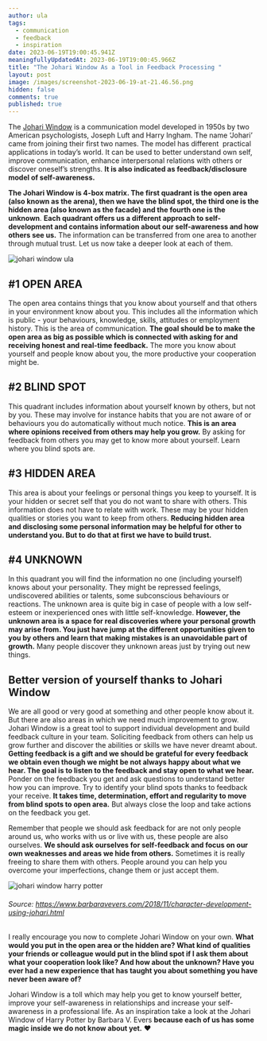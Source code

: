 ```yaml
---
author: ula
tags:
  - communication
  - feedback
  - inspiration
date: 2023-06-19T19:00:45.941Z
meaningfullyUpdatedAt: 2023-06-19T19:00:45.966Z
title: "The Johari Window As a Tool in Feedback Processing "
layout: post
image: /images/screenshot-2023-06-19-at-21.46.56.png
hidden: false
comments: true
published: true
---
```

The [Johari Window](https://kevan.org/johari) is a communication model developed in 1950s by two American psychologists, Joseph Luft and Harry Ingham. The name ‘Johari’ came from joining their first two names. The model has different  practical applications in today’s world. It can be used to better understand own self, improve communication, enhance interpersonal relations with others or discover oneself’s strengths. **It is also indicated as feedback/disclosure model of self-awareness.**

**The Johari Window is 4-box matrix. The first quadrant is the open area (also known as the arena), then we have the blind spot, the third one is the hidden area (also known as the facade) and the fourth one is the unknown**. **Each quadrant offers us a different approach to self-development and contains information about our self-awareness and how others see us.** The information can be transferred from one area to another through mutual trust. Let us now take a deeper look at each of them. 

<div class="image"><img src="/images/johari-window-by-ula.png" alt="johari window ula " title="undefined"  /> </div>

## **\#1 OPEN AREA** 

The open area contains things that you know about yourself and that others in your environment know about you. This includes all the information which is public - your behaviours, knowledge, skills, attitudes or employment history. This is the area of communication. **The goal should be to make the open area as big as possible which is connected with asking for and receiving honest and real-time feedback.** The more you know about yourself and people know about you, the more productive your cooperation might be.

## **\#2 BLIND SPOT** 

This quadrant includes information about yourself known by others, but not by you. These may involve for instance habits that you are not aware of or behaviours you do automatically without much notice. **This is an area where opinions received from others may help you grow.** By asking for feedback from others you may get to know more about yourself. Learn where you blind spots are. 

## **\#3 HIDDEN AREA**

This area is about your feelings or personal things you keep to yourself. It is your hidden or secret self that you do not want to share with others. This information does not have to relate with work. These may be your hidden qualities or stories you want to keep from others. **Reducing hidden area and disclosing some personal information may be helpful for other to understand you. But to do that at first we have to build trust.** 

## **\#4 UNKNOWN**

In this quadrant you will find the information no one (including yourself) knows about your personality. They might be repressed feelings, undiscovered abilities or talents, some subconscious behaviours or reactions. The unknown area is quite big in case of people with a low self-esteem or inexperienced ones with little self-knowledge. **However, the unknown area is a space for real discoveries where your personal growth may arise from. You just have jump at the different opportunities given to you by others and learn that making mistakes is an unavoidable part of growth.** Many people discover they unknown areas just by trying out new things. 

## **Better version of yourself thanks to Johari Window**

We are all good or very good at something and other people know about it. But there are also areas in which we need much improvement to grow. Johari Window is a great tool to support individual development and build feedback culture in your team. Soliciting feedback from others can help us grow further and discover the abilities or skills we have never dreamt about. **Getting feedback is a gift and we should be grateful for every feedback we obtain even though we might be not always happy about what we hear. The goal is to listen to the feedback and stay open to what we hear.** Ponder on the feedback you get and ask questions to understand better how you can improve. Try to identify your blind spots thanks to feedback your receive. **It takes time, determination, effort and regularity to move from blind spots to open area.** But always close the loop and take actions on the feedback you get. 

Remember that people we should ask feedback for are not only people around us, who works with us or live with us, these people are also ourselves. **We should ask ourselves for self-feedback and focus on our own weaknesses and areas we hide from others.** Sometimes it is really freeing to share them with others. People around you can help you overcome your imperfections, change them or just accept them. 

<div class="image"><img src="/images/harry-potter-johari-window.jpeg" alt="johari window harry potter " title="undefined"  /> </div>

###### Source: https://www.barbaravevers.com/2018/11/character-development-using-johari.html

I really encourage you now to complete Johari Window on your own. **What would you put in the open area or the hidden are? What kind of qualities your friends or colleague would put in the blind spot if I ask them about what your cooperation look like? And how about the unknown? Have you ever had a new experience that has taught you about something you have never been aware of?** 

Johari Window is a toll which may help you get to know yourself better, improve your self-awareness in relationships and increase your self-awareness in a professional life. As an inspiration take a look at the Johari Window of Harry Potter by Barbara V. Evers **because each of us has some magic inside we do not know about yet.** ❤️